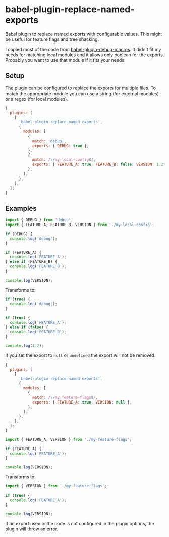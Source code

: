 # babel-plugin-replace-named-exports

Babel plugin to replace named exports with configurable values. This might be useful for feature flags and tree shacking.

I copied most of the code from [babel-plugin-debug-macros](https://github.com/ember-cli/babel-plugin-debug-macros). It didn't fit my needs for matching local modules and it allows only boolean for the exports. Probably you want to use that module if it fits your needs.

## Setup

The plugin can be configured to replace the exports for multiple files. To match the appropriate module you can use a string (for external modules) or a regex (for local modules).

```js
{
  plugins: [
    [
      'babel-plugin-replace-named-exports',
      {
        modules: [
          {
            match: 'debug',
            exports: { DEBUG: true },
          },
          {
            match: /\/my-local-config$/,
            exports: { FEATURE_A: true, FEATURE_B: false, VERSION: 1.2 },
          },
        ],
      },
    ],
  ];
}
```

## Examples

```javascript
import { DEBUG } from 'debug';
import { FEATURE_A, FEATURE_B, VERSION } from './my-local-config';

if (DEBUG) {
  console.log('debug');
}

if (FEATURE_A) {
  console.log('FEATURE_A');
} else if (FEATURE_B) {
  console.log('FEATURE_B');
}

console.log(VERSION);
```

Transforms to:

```javascript
if (true) {
  console.log('debug');
}

if (true) {
  console.log('FEATURE_A');
} else if (false) {
  console.log('FEATURE_B');
}

console.log(1.2);
```

If you set the export to `null` or `undefined` the export will not be removed.

```js
{
  plugins: [
    [
      'babel-plugin-replace-named-exports',
      {
        modules: [
          {
            match: /\/my-feature-flags$/,
            exports: { FEATURE_A: true, VERSION: null },
          },
        ],
      },
    ],
  ];
}
```

```javascript
import { FEATURE_A, VERSION } from './my-feature-flags';

if (FEATURE_A) {
  console.log('FEATURE_A');
}

console.log(VERSION);
```

Transforms to:

```javascript
import { VERSION } from './my-feature-flags';

if (true) {
  console.log('FEATURE_A');
}

console.log(VERSION);
```

If an export used in the code is not configured in the plugin options, the plugin will throw an error.

